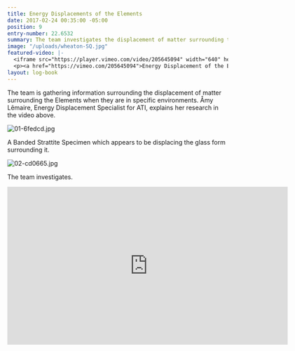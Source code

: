 ```yaml
---
title: Energy Displacements of the Elements
date: 2017-02-24 00:35:00 -05:00
position: 9
entry-number: 22.6532
summary: The team investigates the displacement of matter surrounding the Elements.
image: "/uploads/wheaton-SQ.jpg"
featured-video: |-
  <iframe src="https://player.vimeo.com/video/205645094" width="640" height="360" frameborder="0" webkitallowfullscreen mozallowfullscreen allowfullscreen></iframe>
  <p><a href="https://vimeo.com/205645094">Energy Displacement of the Elements</a> from <a href="https://vimeo.com/user43661355">R&aacute;chel R&auml;der, C.I.</a> on <a href="https://vimeo.com">Vimeo</a>.</p>
layout: log-book
---
```


The team is gathering information surrounding the displacement of matter surrounding the Elements when they are in specific environments. Åmy Lêmaire, Energy Displacement Specialist for ATI, explains her research in the video above.

![01-6fedcd.jpg](/uploads/01-6fedcd.jpg)

A Banded Strattite Specimen which appears to be displacing the glass form surrounding it.

![02-cd0665.jpg](/uploads/02-cd0665.jpg)

The team investigates.

<iframe src="https://player.vimeo.com/video/205645094" width="640" height="360" frameborder="0" webkitallowfullscreen mozallowfullscreen allowfullscreen></iframe>